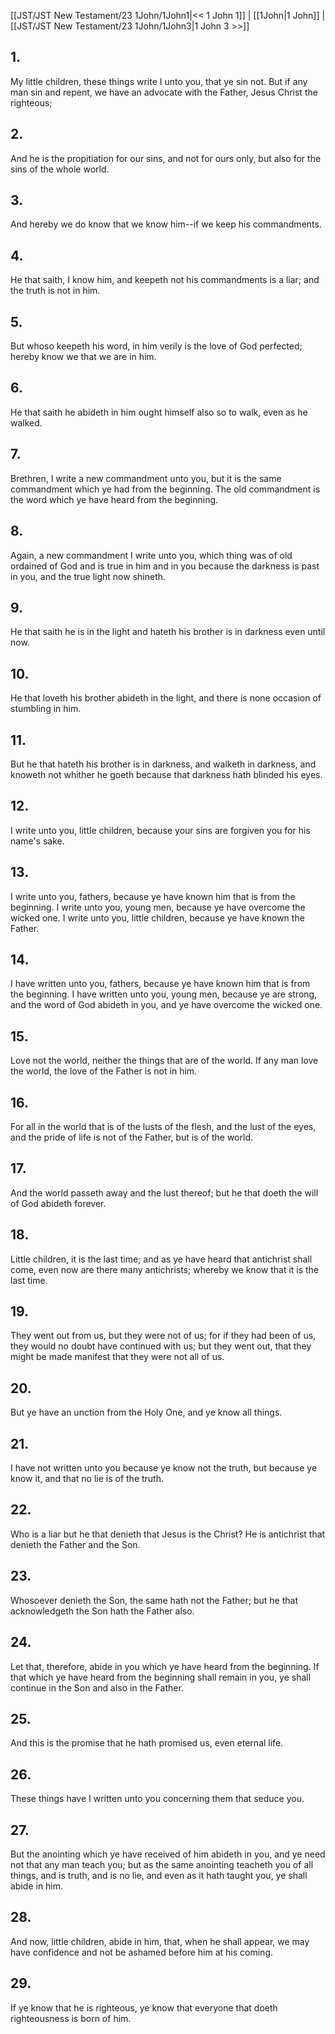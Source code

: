 [[JST/JST New Testament/23 1John/1John1|<< 1 John 1]] | [[1John|1 John]] | [[JST/JST New Testament/23 1John/1John3|1 John 3 >>]]
## 1.
My little children, these things write I unto you, that ye sin not. But if any man sin and repent, we have an advocate with the Father, Jesus Christ the righteous;
## 2.
And he is the propitiation for our sins, and not for ours only, but also for the sins of the whole world.
## 3.
And hereby we do know that we know him\--if we keep his commandments.
## 4.
He that saith, I know him, and keepeth not his commandments is a liar; and the truth is not in him.
## 5.
But whoso keepeth his word, in him verily is the love of God perfected; hereby know we that we are in him.
## 6.
He that saith he abideth in him ought himself also so to walk, even as he walked.
## 7.
Brethren, I write a new commandment unto you, but it is the same commandment which ye had from the beginning. The old commandment is the word which ye have heard from the beginning.
## 8.
Again, a new commandment I write unto you, which thing was of old ordained of God and is true in him and in you because the darkness is past in you, and the true light now shineth.
## 9.
He that saith he is in the light and hateth his brother is in darkness even until now.
## 10.
He that loveth his brother abideth in the light, and there is none occasion of stumbling in him.
## 11.
But he that hateth his brother is in darkness, and walketh in darkness, and knoweth not whither he goeth because that darkness hath blinded his eyes.
## 12.
I write unto you, little children, because your sins are forgiven you for his name\'s sake.
## 13.
I write unto you, fathers, because ye have known him that is from the beginning. I write unto you, young men, because ye have overcome the wicked one. I write unto you, little children, because ye have known the Father.
## 14.
I have written unto you, fathers, because ye have known him that is from the beginning. I have written unto you, young men, because ye are strong, and the word of God abideth in you, and ye have overcome the wicked one.
## 15.
Love not the world, neither the things that are of the world. If any man love the world, the love of the Father is not in him.
## 16.
For all in the world that is of the lusts of the flesh, and the lust of the eyes, and the pride of life is not of the Father, but is of the world.
## 17.
And the world passeth away and the lust thereof; but he that doeth the will of God abideth forever.
## 18.
Little children, it is the last time; and as ye have heard that antichrist shall come, even now are there many antichrists; whereby we know that it is the last time.
## 19.
They went out from us, but they were not of us; for if they had been of us, they would no doubt have continued with us; but they went out, that they might be made manifest that they were not all of us.
## 20.
But ye have an unction from the Holy One, and ye know all things.
## 21.
I have not written unto you because ye know not the truth, but because ye know it, and that no lie is of the truth.
## 22.
Who is a liar but he that denieth that Jesus is the Christ? He is antichrist that denieth the Father and the Son.
## 23.
Whosoever denieth the Son, the same hath not the Father; but he that acknowledgeth the Son hath the Father also.
## 24.
Let that, therefore, abide in you which ye have heard from the beginning. If that which ye have heard from the beginning shall remain in you, ye shall continue in the Son and also in the Father.
## 25.
And this is the promise that he hath promised us, even eternal life.
## 26.
These things have I written unto you concerning them that seduce you.
## 27.
But the anointing which ye have received of him abideth in you, and ye need not that any man teach you; but as the same anointing teacheth you of all things, and is truth, and is no lie, and even as it hath taught you, ye shall abide in him.
## 28.
And now, little children, abide in him, that, when he shall appear, we may have confidence and not be ashamed before him at his coming.
## 29.
If ye know that he is righteous, ye know that everyone that doeth righteousness is born of him.

